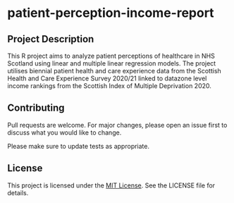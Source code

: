 # patient-perception-income-report

## Project Description

This R project aims to analyze patient perceptions of healthcare in NHS Scotland using linear and multiple linear regression models. The project utilises biennial patient health and care experience data from the Scottish Health and Care Experience Survey 2020/21 linked to datazone level income rankings from the Scottish Index of Multiple Deprivation 2020.

## Contributing

Pull requests are welcome. For major changes, please open an issue first
to discuss what you would like to change.

Please make sure to update tests as appropriate.

## License

This project is licensed under the [MIT License](https://choosealicense.com/licenses/mit/). See the LICENSE file for details.
